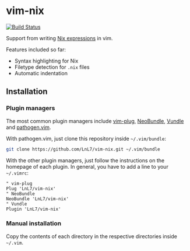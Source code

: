 # vim-nix

[![Build Status](https://travis-ci.org/LnL7/vim-nix.svg?branch=master)](https://travis-ci.org/LnL7/vim-nix)

Support from writing [Nix expressions](http://nixos.org/nix/manual/#chap-writing-nix-expressions) in vim.

Features included so far:

* Syntax highlighting for Nix
* Filetype detection for `.nix` files
* Automatic indentation


## Installation

### Plugin managers

The most common plugin managers include [vim-plug][vim-plug],
[NeoBundle][neobundle], [Vundle][vundle] and [pathogen.vim][pathogen].

With pathogen.vim, just clone this repository inside `~/.vim/bundle`:

```bash
git clone https://github.com/LnL7/vim-nix.git ~/.vim/bundle
```

With the other plugin managers, just follow the instructions on the homepage of
each plugin. In general, you have to add a line to your `~/.vimrc`:

```viml
" vim-plug
Plug 'LnL7/vim-nix'
" NeoBundle
NeoBundle 'LnL7/vim-nix'
" Vundle
Plugin 'LnL7/vim-nix'
```

### Manual installation

Copy the contents of each directory in the respective directories inside
`~/.vim`.


[vim-plug]: https://github.com/junegunn/vim-plug
[vundle]: https://github.com/gmarik/Vundle.vim
[neobundle]: https://github.com/Shougo/neobundle.vim
[pathogen]: https://github.com/tpope/vim-pathogen

